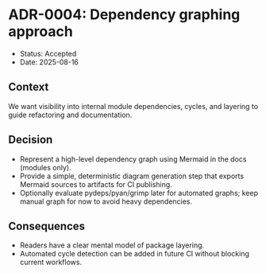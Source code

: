 # ADR-0004: Dependency graphing approach

- Status: Accepted
- Date: 2025-08-16

## Context
We want visibility into internal module dependencies, cycles, and layering to guide refactoring and documentation.

## Decision
- Represent a high-level dependency graph using Mermaid in the docs (modules only).
- Provide a simple, deterministic diagram generation step that exports Mermaid sources to artifacts for CI publishing.
- Optionally evaluate pydeps/pyan/grimp later for automated graphs; keep manual graph for now to avoid heavy dependencies.

## Consequences
- Readers have a clear mental model of package layering.
- Automated cycle detection can be added in future CI without blocking current workflows.
